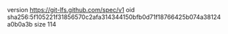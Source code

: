 version https://git-lfs.github.com/spec/v1
oid sha256:5f105221f31856570c2afa314344150bfb0d71f18766425b074a38124a0b0a3b
size 114
